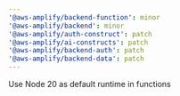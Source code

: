 ```yaml
---
'@aws-amplify/backend-function': minor
'@aws-amplify/backend': minor
'@aws-amplify/auth-construct': patch
'@aws-amplify/ai-constructs': patch
'@aws-amplify/backend-auth': patch
'@aws-amplify/backend-data': patch
---
```


Use Node 20 as default runtime in functions
